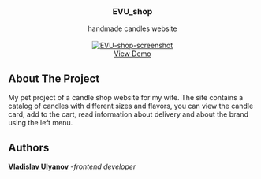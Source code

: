 <br/>
<p align="center">
  <h3 align="center">EVU_shop</h3>

  <p align="center">
    handmade candles website
    <br/>
    <br/>
    <a href='https://postimg.cc/t1m0XHqD' target='_blank'><img src='https://i.postimg.cc/9MccYWv3/EVU-shop-screenshot.png' border='0' alt='EVU-shop-screenshot'/></a>
    <br/>
    <a href="https://flynnrcore.github.io/EVU_shop/">View Demo</a>
  </p>
</p>

## About The Project

My pet project of a candle shop website for my wife.
The site contains a catalog of candles with different sizes and flavors, you can view the candle card, add to the cart, read information about delivery and about the brand using the left menu.

## Authors

[**Vladislav Ulyanov**](https://github.com/Flynnrcore)  -*frontend developer*

